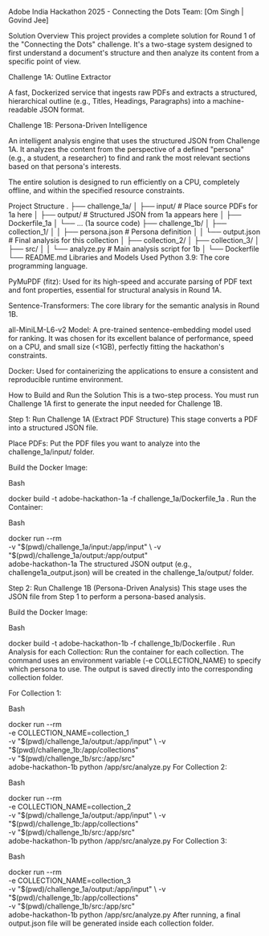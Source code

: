 Adobe India Hackathon 2025 - Connecting the Dots
Team: [Om Singh | Govind Jee]

Solution Overview
This project provides a complete solution for Round 1 of the "Connecting the Dots" challenge. It's a two-stage system designed to first understand a document's structure and then analyze its content from a specific point of view.

Challenge 1A: Outline Extractor

A fast, Dockerized service that ingests raw PDFs and extracts a structured, hierarchical outline (e.g., Titles, Headings, Paragraphs) into a machine-readable JSON format.

Challenge 1B: Persona-Driven Intelligence

An intelligent analysis engine that uses the structured JSON from Challenge 1A. It analyzes the content from the perspective of a defined "persona" (e.g., a student, a researcher) to find and rank the most relevant sections based on that persona's interests.

The entire solution is designed to run efficiently on a CPU, completely offline, and within the specified resource constraints.

Project Structure
.
├── challenge_1a/
│   ├── input/                # Place source PDFs for 1a here
│   ├── output/               # Structured JSON from 1a appears here
│   ├── Dockerfile_1a
│   └── ... (1a source code)
├── challenge_1b/
│   ├── collection_1/
│   │   ├── persona.json      # Persona definition
│   │   └── output.json       # Final analysis for this collection
│   ├── collection_2/
│   ├── collection_3/
│   ├── src/
│   │   └── analyze.py        # Main analysis script for 1b
│   └── Dockerfile
└── README.md
Libraries and Models Used
Python 3.9: The core programming language.

PyMuPDF (fitz): Used for its high-speed and accurate parsing of PDF text and font properties, essential for structural analysis in Round 1A.

Sentence-Transformers: The core library for the semantic analysis in Round 1B.

all-MiniLM-L6-v2 Model: A pre-trained sentence-embedding model used for ranking. It was chosen for its excellent balance of performance, speed on a CPU, and small size (<1GB), perfectly fitting the hackathon's constraints.

Docker: Used for containerizing the applications to ensure a consistent and reproducible runtime environment.

How to Build and Run the Solution
This is a two-step process. You must run Challenge 1A first to generate the input needed for Challenge 1B.

Step 1: Run Challenge 1A (Extract PDF Structure)
This stage converts a PDF into a structured JSON file.

Place PDFs: Put the PDF files you want to analyze into the challenge_1a/input/ folder.

Build the Docker Image:

Bash

docker build -t adobe-hackathon-1a -f challenge_1a/Dockerfile_1a .
Run the Container:

Bash

docker run --rm \
-v "$(pwd)/challenge_1a/input:/app/input" \
-v "$(pwd)/challenge_1a/output:/app/output" \
adobe-hackathon-1a
The structured JSON output (e.g., challenge1a_output.json) will be created in the challenge_1a/output/ folder.

Step 2: Run Challenge 1B (Persona-Driven Analysis)
This stage uses the JSON file from Step 1 to perform a persona-based analysis.

Build the Docker Image:

Bash

docker build -t adobe-hackathon-1b -f challenge_1b/Dockerfile .
Run Analysis for each Collection:
Run the container for each collection. The command uses an environment variable (-e COLLECTION_NAME) to specify which persona to use. The output is saved directly into the corresponding collection folder.

For Collection 1:

Bash

docker run --rm \
-e COLLECTION_NAME=collection_1 \
-v "$(pwd)/challenge_1a/output:/app/input" \
-v "$(pwd)/challenge_1b:/app/collections" \
-v "$(pwd)/challenge_1b/src:/app/src" \
adobe-hackathon-1b python /app/src/analyze.py
For Collection 2:

Bash

docker run --rm \
-e COLLECTION_NAME=collection_2 \
-v "$(pwd)/challenge_1a/output:/app/input" \
-v "$(pwd)/challenge_1b:/app/collections" \
-v "$(pwd)/challenge_1b/src:/app/src" \
adobe-hackathon-1b python /app/src/analyze.py
For Collection 3:

Bash

docker run --rm \
-e COLLECTION_NAME=collection_3 \
-v "$(pwd)/challenge_1a/output:/app/input" \
-v "$(pwd)/challenge_1b:/app/collections" \
-v "$(pwd)/challenge_1b/src:/app/src" \
adobe-hackathon-1b python /app/src/analyze.py
After running, a final output.json file will be generated inside each collection folder.